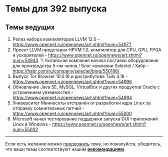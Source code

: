 # Темы для 392 выпуска

## Темы ведущих

1. Релиз набора компиляторов LLVM 12.0 - https://www.opennet.ru/opennews/art.shtml?num=54977
1. Проект LLVM представил HPVM 1.0, компилятор для CPU, GPU, FPGA и ускорителей - https://www.opennet.ru/opennews/art.shtml?num=54943
`1. Китайская компания начала поставки оборудования для производства 5-нм чипов / Блог компании Selectel / Хабр - https://habr.com/ru/company/selectel/blog/550186/
1. Выпуск Tor Browser 10.0.16 и дистрибутива Tails 4.18 - https://www.opennet.ru/opennews/art.shtml?num=54996
1. Обновление Java SE, MySQL, VirtualBox и других продуктов Oracle с устранением уязвимостей - https://www.opennet.ru/opennews/art.shtml?num=54994
1. Университет Миннесоты отстранён от разработки ядра Linux за отправку сомнительных патчей - https://www.opennet.ru/opennews/art.shtml?num=55000
1. Microsoft начал тестирование поддержки запуска GUI-приложений Linux в Windows - https://www.opennet.ru/opennews/art.shtml?num=55002

---

Если есть желание можно [предложить](themes_from_listeners.md) тему, но пожалуйста, убедитесь, что ваши темы соответствуют нашим **[рекомендациям](Recommendations_for_the_proposed_topics.md)**.

